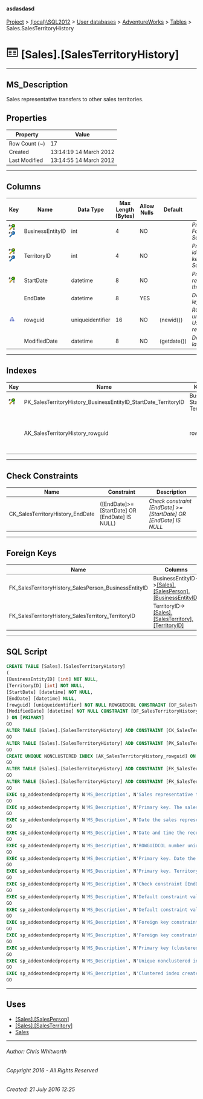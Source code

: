 #### asdasdasd

[Project](../../../../index.md) > [(local)\\SQL2012](../../../index.md) > [User databases](../../index.md) > [AdventureWorks](../index.md) > [Tables](Tables.md) > Sales.SalesTerritoryHistory

# ![Tables](../../../../Images/Table32.png) [Sales].[SalesTerritoryHistory]

---

## <a name="#description"></a>MS_Description

Sales representative transfers to other sales territories.

## <a name="#properties"></a>Properties

| Property | Value |
|---|---|
| Row Count (~) | 17 |
| Created | 13:14:19 14 March 2012 |
| Last Modified | 13:14:55 14 March 2012 |


---

## <a name="#columns"></a>Columns

| Key | Name | Data Type | Max Length (Bytes) | Allow Nulls | Default | Description |
|---|---|---|---|---|---|---|
| [![Cluster Primary Key PK_SalesTerritoryHistory_BusinessEntityID_StartDate_TerritoryID: BusinessEntityID\StartDate\TerritoryID](../../../../Images/pkcluster.png)](#indexes)[![Foreign Keys FK_SalesTerritoryHistory_SalesPerson_BusinessEntityID: [Sales].[SalesPerson].BusinessEntityID](../../../../Images/fk.png)](#foreignkeys) | BusinessEntityID | int | 4 | NO |  | _Primary key. The sales rep.  Foreign key to SalesPerson.BusinessEntityID._ |
| [![Cluster Primary Key PK_SalesTerritoryHistory_BusinessEntityID_StartDate_TerritoryID: BusinessEntityID\StartDate\TerritoryID](../../../../Images/pkcluster.png)](#indexes)[![Foreign Keys FK_SalesTerritoryHistory_SalesTerritory_TerritoryID: [Sales].[SalesTerritory].TerritoryID](../../../../Images/fk.png)](#foreignkeys) | TerritoryID | int | 4 | NO |  | _Primary key. Territory identification number. Foreign key to SalesTerritory.SalesTerritoryID._ |
| [![Cluster Primary Key PK_SalesTerritoryHistory_BusinessEntityID_StartDate_TerritoryID: BusinessEntityID\StartDate\TerritoryID](../../../../Images/pkcluster.png)](#indexes) | StartDate | datetime | 8 | NO |  | _Primary key. Date the sales representive started work in the territory._ |
|  | EndDate | datetime | 8 | YES |  | _Date the sales representative left work in the territory._ |
| [![Indexes AK_SalesTerritoryHistory_rowguid](../../../../Images/Index.png)](#indexes) | rowguid | uniqueidentifier | 16 | NO | (newid()) | _ROWGUIDCOL number uniquely identifying the record. Used to support a merge replication sample._ |
|  | ModifiedDate | datetime | 8 | NO | (getdate()) | _Date and time the record was last updated._ |


---

## <a name="#indexes"></a>Indexes

| Key | Name | Key Columns | Unique | Description |
|---|---|---|---|---|
| [![Cluster Primary Key PK_SalesTerritoryHistory_BusinessEntityID_StartDate_TerritoryID: BusinessEntityID\StartDate\TerritoryID](../../../../Images/pkcluster.png)](#indexes) | PK_SalesTerritoryHistory_BusinessEntityID_StartDate_TerritoryID | BusinessEntityID, StartDate, TerritoryID | YES | _Primary key (clustered) constraint_ |
|  | AK_SalesTerritoryHistory_rowguid | rowguid | YES | _Unique nonclustered index. Used to support replication samples._ |


---

## <a name="#checkconstraints"></a>Check Constraints

| Name | Constraint | Description |
|---|---|---|
| CK_SalesTerritoryHistory_EndDate | ([EndDate]>=[StartDate] OR [EndDate] IS NULL) | _Check constraint [EndDate] >= [StartDate] OR [EndDate] IS NULL_ |


---

## <a name="#foreignkeys"></a>Foreign Keys

| Name | Columns | Description |
|---|---|---|
| FK_SalesTerritoryHistory_SalesPerson_BusinessEntityID | BusinessEntityID->[[Sales].[SalesPerson].[BusinessEntityID]](SalesPerson.md) | _Foreign key constraint referencing SalesPerson.SalesPersonID._ |
| FK_SalesTerritoryHistory_SalesTerritory_TerritoryID | TerritoryID->[[Sales].[SalesTerritory].[TerritoryID]](SalesTerritory.md) | _Foreign key constraint referencing SalesTerritory.TerritoryID._ |


---

## <a name="#sqlscript"></a>SQL Script

```sql
CREATE TABLE [Sales].[SalesTerritoryHistory]
(
[BusinessEntityID] [int] NOT NULL,
[TerritoryID] [int] NOT NULL,
[StartDate] [datetime] NOT NULL,
[EndDate] [datetime] NULL,
[rowguid] [uniqueidentifier] NOT NULL ROWGUIDCOL CONSTRAINT [DF_SalesTerritoryHistory_rowguid] DEFAULT (newid()),
[ModifiedDate] [datetime] NOT NULL CONSTRAINT [DF_SalesTerritoryHistory_ModifiedDate] DEFAULT (getdate())
) ON [PRIMARY]
GO
ALTER TABLE [Sales].[SalesTerritoryHistory] ADD CONSTRAINT [CK_SalesTerritoryHistory_EndDate] CHECK (([EndDate]>=[StartDate] OR [EndDate] IS NULL))
GO
ALTER TABLE [Sales].[SalesTerritoryHistory] ADD CONSTRAINT [PK_SalesTerritoryHistory_BusinessEntityID_StartDate_TerritoryID] PRIMARY KEY CLUSTERED  ([BusinessEntityID], [StartDate], [TerritoryID]) ON [PRIMARY]
GO
CREATE UNIQUE NONCLUSTERED INDEX [AK_SalesTerritoryHistory_rowguid] ON [Sales].[SalesTerritoryHistory] ([rowguid]) ON [PRIMARY]
GO
ALTER TABLE [Sales].[SalesTerritoryHistory] ADD CONSTRAINT [FK_SalesTerritoryHistory_SalesPerson_BusinessEntityID] FOREIGN KEY ([BusinessEntityID]) REFERENCES [Sales].[SalesPerson] ([BusinessEntityID])
GO
ALTER TABLE [Sales].[SalesTerritoryHistory] ADD CONSTRAINT [FK_SalesTerritoryHistory_SalesTerritory_TerritoryID] FOREIGN KEY ([TerritoryID]) REFERENCES [Sales].[SalesTerritory] ([TerritoryID])
GO
EXEC sp_addextendedproperty N'MS_Description', N'Sales representative transfers to other sales territories.', 'SCHEMA', N'Sales', 'TABLE', N'SalesTerritoryHistory', NULL, NULL
GO
EXEC sp_addextendedproperty N'MS_Description', N'Primary key. The sales rep.  Foreign key to SalesPerson.BusinessEntityID.', 'SCHEMA', N'Sales', 'TABLE', N'SalesTerritoryHistory', 'COLUMN', N'BusinessEntityID'
GO
EXEC sp_addextendedproperty N'MS_Description', N'Date the sales representative left work in the territory.', 'SCHEMA', N'Sales', 'TABLE', N'SalesTerritoryHistory', 'COLUMN', N'EndDate'
GO
EXEC sp_addextendedproperty N'MS_Description', N'Date and time the record was last updated.', 'SCHEMA', N'Sales', 'TABLE', N'SalesTerritoryHistory', 'COLUMN', N'ModifiedDate'
GO
EXEC sp_addextendedproperty N'MS_Description', N'ROWGUIDCOL number uniquely identifying the record. Used to support a merge replication sample.', 'SCHEMA', N'Sales', 'TABLE', N'SalesTerritoryHistory', 'COLUMN', N'rowguid'
GO
EXEC sp_addextendedproperty N'MS_Description', N'Primary key. Date the sales representive started work in the territory.', 'SCHEMA', N'Sales', 'TABLE', N'SalesTerritoryHistory', 'COLUMN', N'StartDate'
GO
EXEC sp_addextendedproperty N'MS_Description', N'Primary key. Territory identification number. Foreign key to SalesTerritory.SalesTerritoryID.', 'SCHEMA', N'Sales', 'TABLE', N'SalesTerritoryHistory', 'COLUMN', N'TerritoryID'
GO
EXEC sp_addextendedproperty N'MS_Description', N'Check constraint [EndDate] >= [StartDate] OR [EndDate] IS NULL', 'SCHEMA', N'Sales', 'TABLE', N'SalesTerritoryHistory', 'CONSTRAINT', N'CK_SalesTerritoryHistory_EndDate'
GO
EXEC sp_addextendedproperty N'MS_Description', N'Default constraint value of GETDATE()', 'SCHEMA', N'Sales', 'TABLE', N'SalesTerritoryHistory', 'CONSTRAINT', N'DF_SalesTerritoryHistory_ModifiedDate'
GO
EXEC sp_addextendedproperty N'MS_Description', N'Default constraint value of NEWID()', 'SCHEMA', N'Sales', 'TABLE', N'SalesTerritoryHistory', 'CONSTRAINT', N'DF_SalesTerritoryHistory_rowguid'
GO
EXEC sp_addextendedproperty N'MS_Description', N'Foreign key constraint referencing SalesPerson.SalesPersonID.', 'SCHEMA', N'Sales', 'TABLE', N'SalesTerritoryHistory', 'CONSTRAINT', N'FK_SalesTerritoryHistory_SalesPerson_BusinessEntityID'
GO
EXEC sp_addextendedproperty N'MS_Description', N'Foreign key constraint referencing SalesTerritory.TerritoryID.', 'SCHEMA', N'Sales', 'TABLE', N'SalesTerritoryHistory', 'CONSTRAINT', N'FK_SalesTerritoryHistory_SalesTerritory_TerritoryID'
GO
EXEC sp_addextendedproperty N'MS_Description', N'Primary key (clustered) constraint', 'SCHEMA', N'Sales', 'TABLE', N'SalesTerritoryHistory', 'CONSTRAINT', N'PK_SalesTerritoryHistory_BusinessEntityID_StartDate_TerritoryID'
GO
EXEC sp_addextendedproperty N'MS_Description', N'Unique nonclustered index. Used to support replication samples.', 'SCHEMA', N'Sales', 'TABLE', N'SalesTerritoryHistory', 'INDEX', N'AK_SalesTerritoryHistory_rowguid'
GO
EXEC sp_addextendedproperty N'MS_Description', N'Clustered index created by a primary key constraint.', 'SCHEMA', N'Sales', 'TABLE', N'SalesTerritoryHistory', 'INDEX', N'PK_SalesTerritoryHistory_BusinessEntityID_StartDate_TerritoryID'
GO

```


---

## <a name="#uses"></a>Uses

* [[Sales].[SalesPerson]](SalesPerson.md)
* [[Sales].[SalesTerritory]](SalesTerritory.md)
* [Sales](../Security/Schemas/Sales.md)


---

###### Author:  Chris Whitworth

###### Copyright 2016 - All Rights Reserved

###### Created: 21 July 2016 12:25

